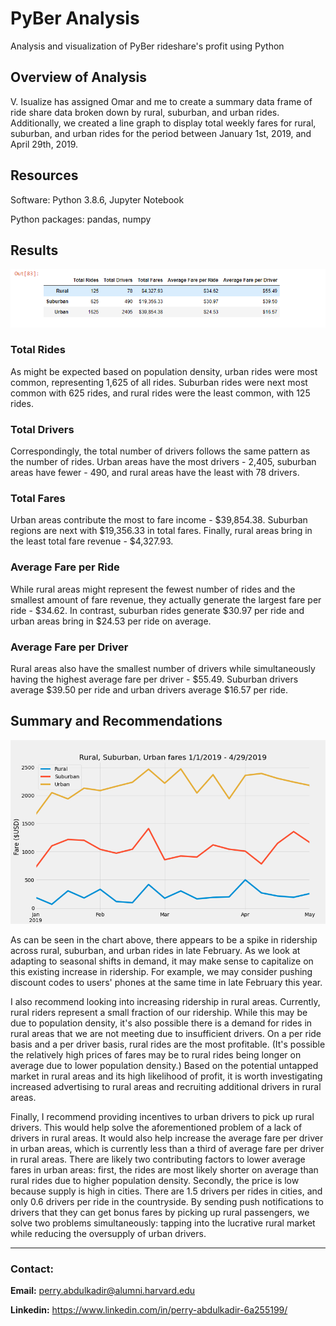 # PyBer Analysis
Analysis and visualization of PyBer rideshare's profit using Python

## Overview of Analysis
V. Isualize has assigned Omar and me to create a summary data frame of ride share data broken down by rural, suburban, and urban rides. Additionally, we created a line graph to display total weekly fares for rural, suburban, and urban rides for the period between January 1st, 2019, and April 29th, 2019. 

## Resources
Software: Python 3.8.6, Jupyter Notebook

Python packages: pandas, numpy

## Results
![deliverable_1_summary_table.PNG](Resources/deliverable_1_summary_table.PNG) 

### Total Rides
As might be expected based on population density, urban rides were most common, representing 1,625 of all rides. Suburban rides were next most common with 625 rides, and rural rides were the least common, with 125 rides. 

### Total Drivers
Correspondingly, the total number of drivers follows the same pattern as the number of rides. Urban areas have the most drivers - 2,405, suburban areas have fewer - 490, and rural areas have the least with 78 drivers. 

### Total Fares
Urban areas contribute the most to fare income - $39,854.38. Suburban regions are next with $19,356.33 in total fares. Finally, rural areas bring in the least total fare revenue - $4,327.93. 

### Average Fare per Ride
While rural areas might represent the fewest number of rides and the smallest amount of fare revenue, they actually generate the largest fare per ride - $34.62. In contrast, suburban rides generate $30.97 per ride and urban areas bring in $24.53 per ride on average. 

### Average Fare per Driver
Rural areas also have the smallest number of drivers while simultaneously having the highest average fare per driver - $55.49. Suburban drivers average $39.50 per ride and urban drivers average $16.57 per ride.

## Summary and Recommendations

![deliverable_2_annotated_chart.png](Resources/deliverable_2_annotated_chart.png) 

As can be seen in the chart above, there appears to be a spike in ridership across rural, suburban, and urban rides in late February. As we look at adapting to seasonal shifts in demand, it may make sense to capitalize on this existing increase in ridership. For example, we may consider pushing discount codes to users' phones at the same time in late February this year. 

I also recommend looking into increasing ridership in rural areas. Currently, rural riders represent a small fraction of our ridership. While this may be due to population density, it's also possible there is a demand for rides in rural areas that we are not meeting due to insufficient drivers. On a per ride basis and a per driver basis, rural rides are the most profitable. (It's possible the relatively high prices of fares may be to rural rides being longer on average due to lower population density.) Based on the potential untapped market in rural areas and its high likelihood of profit, it is worth investigating increased advertising to rural areas and recruiting additional drivers in rural areas. 

Finally, I recommend providing incentives to urban drivers to pick up rural drivers. This would help solve the aforementioned problem of a lack of drivers in rural areas. It would also help increase the average fare per driver in urban areas, which is currently less than a third of average fare per driver in rural areas. There are likely two contributing factors to lower average fares in urban areas: first, the rides are most likely shorter on average than rural rides due to higher population density. Secondly, the price is low because supply is high in cities. There are 1.5 drivers per rides in cities, and only 0.6 drivers per ride in the countryside. By sending push notifications to drivers that they can get bonus fares by picking up rural passengers, we solve two problems simultaneously: tapping into the lucrative rural market while reducing the oversupply of urban drivers. 


-----

### **Contact:**

**Email:** perry.abdulkadir@alumni.harvard.edu

**Linkedin:** https://www.linkedin.com/in/perry-abdulkadir-6a255199/
